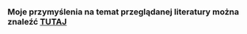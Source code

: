 ### Moje przymyślenia na temat przeglądanej literatury można znaleźć [TUTAJ](https://www.overleaf.com/read/zhrccxqmwgcm#d9d14f)
